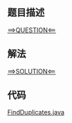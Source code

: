 ## 题目描述

[==>QUESTION<==](https://leetcode-cn.com/problems/find-all-duplicates-in-an-array/)

## 解法

[==>SOLUTION<==](https://leetcode-cn.com/problems/find-all-duplicates-in-an-array/solution/shu-zu-zhong-zhong-fu-de-shu-ju-by-leetc-782l/)

## 代码

[FindDuplicates.java](https://github.com/Marshal7cc/leetcode-java/blob/master/src/array/FindDuplicates.java)

